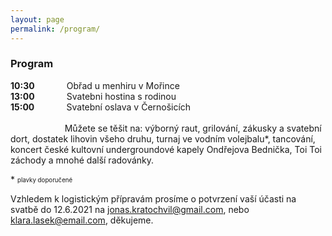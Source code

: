 ```yaml
---
layout: page
permalink: /program/
---
```


### Program
**10:30** &nbsp;&nbsp;&nbsp;&nbsp;&nbsp;&nbsp;&nbsp;&nbsp;&nbsp;&nbsp;&nbsp; Obřad u menhiru v Mořince<br/>
**13:00** &nbsp;&nbsp;&nbsp;&nbsp;&nbsp;&nbsp;&nbsp;&nbsp;&nbsp;&nbsp;&nbsp; Svatebni hostina s rodinou <br/>
**15:00** &nbsp;&nbsp;&nbsp;&nbsp;&nbsp;&nbsp;&nbsp;&nbsp;&nbsp;&nbsp;&nbsp; Svatební oslava v Černošicích <br/>
<br/>
&nbsp;&nbsp;&nbsp;&nbsp;&nbsp;&nbsp;&nbsp;&nbsp;&nbsp;&nbsp;&nbsp;&nbsp;&nbsp;&nbsp;&nbsp;&nbsp;&nbsp;&nbsp;&nbsp;&nbsp;&nbsp; Můžete se těšit na: výborný raut, grilování, zákusky a svatební dort, dostatek lihovin všeho druhu, turnaj ve vodním volejbalu\*, tancování, koncert české kultovní undergroundové kapely Ondřejova Bednička, Toi Toi záchody a mnohé další radovánky.<br/>


\* <sub><sup>plavky doporučené</sup></sub>

Vzhledem k logistickým přípravám prosíme o potvrzení vaší účasti na svatbě do 12.6.2021 na [jonas.kratochvil@gmail.com](mailto:jonas.kratochvil@gmail.com), nebo [klara.lasek@email.com](mailto:klara.lasek@email.com), děkujeme.
